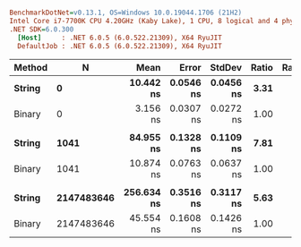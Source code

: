 ``` ini

BenchmarkDotNet=v0.13.1, OS=Windows 10.0.19044.1706 (21H2)
Intel Core i7-7700K CPU 4.20GHz (Kaby Lake), 1 CPU, 8 logical and 4 physical cores
.NET SDK=6.0.300
  [Host]     : .NET 6.0.5 (6.0.522.21309), X64 RyuJIT
  DefaultJob : .NET 6.0.5 (6.0.522.21309), X64 RyuJIT


```
| Method |          N |       Mean |     Error |    StdDev | Ratio | RatioSD |  Gen 0 | Allocated |
|------- |----------- |-----------:|----------:|----------:|------:|--------:|-------:|----------:|
| **String** |          **0** |  **10.442 ns** | **0.0546 ns** | **0.0456 ns** |  **3.31** |    **0.03** | **0.0115** |      **48 B** |
| Binary |          0 |   3.156 ns | 0.0307 ns | 0.0272 ns |  1.00 |    0.00 | 0.0057 |      24 B |
|        |            |            |           |           |       |         |        |           |
| **String** |       **1041** |  **84.955 ns** | **0.1328 ns** | **0.1109 ns** |  **7.81** |    **0.04** | **0.0172** |      **72 B** |
| Binary |       1041 |  10.874 ns | 0.0763 ns | 0.0637 ns |  1.00 |    0.00 | 0.0057 |      24 B |
|        |            |            |           |           |       |         |        |           |
| **String** | **2147483646** | **256.634 ns** | **0.3516 ns** | **0.3117 ns** |  **5.63** |    **0.02** | **0.0267** |     **112 B** |
| Binary | 2147483646 |  45.554 ns | 0.1608 ns | 0.1426 ns |  1.00 |    0.00 | 0.0057 |      24 B |
